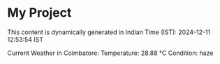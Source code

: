 # My Project

This content is dynamically generated in Indian Time (IST): 2024-12-11 12:53:54 IST


Current Weather in Coimbatore:
Temperature: 28.88 °C
Condition: haze
